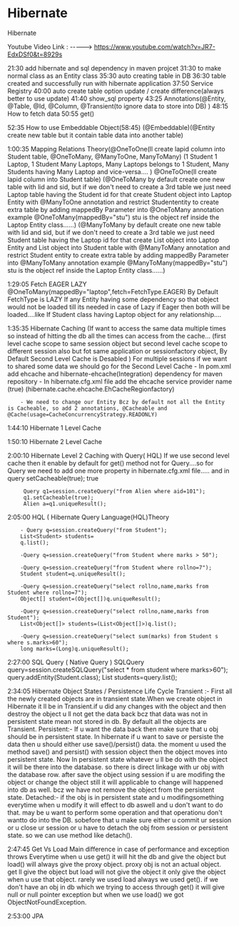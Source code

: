 # Hibernate

Hibernate

Youtube Video Link  :  ----->  https://www.youtube.com/watch?v=JR7-EdxDSf0&t=8929s


21:30   add hibernate and sql dependency in maven projcet
31:30   to make normal class as an Entity  class
35:30   auto creating table in DB
36:30   table created and successfully run with hibernate application
37:50   Service Registry
40:00   auto create table option update / create difference(always better to use update)
41:40   show_sql property
43:25   Annotations(@Entity, @Table, @Id, @Column, @Transient(to ignore data to store into DB) )
48:15   How to fetch data
50:55   get()

52:35   How to use Embeddable Object(58:45) (@Embeddable)(@Entity create new table but it contain table data into another table)

1:00:35  Mapping Relations Theory(@OneToOne(ll create lapid column into Student table, @OneToMany, @ManyToOne, ManyToMany)
		 (1 Student 1 Laptop, 1 Student Many Laptops, Many Laptops belongs to 1 Student, Many Students having Many Laptop and  vice-versa.... )
		@OneToOne(ll create lapid column into Student table)
		(@OneToMany by default create one new table with lid and sid, but if we don't need to create a 3rd table we just need Laptop table having the Student id for that create Student object into Laptop Entity with @ManyToOne annotation and restrict Studententity to create extra table by adding mappedBy Parameter into @OneToMany annotation example @OneToMany(mappedBy="stu") stu is the object ref inside the Laptop Entity class......)
		(@ManyToMany by default create one new table with lid and sid, but if we don't need to create a 3rd table we just need Student table having the Laptop id for that create List<Student> object into Laptop Entity and List<Laptop> object into Student table with @ManyToMany annotation and restrict Student entity to create extra table by adding mappedBy Parameter into @ManyToMany annotation example @ManyToMany(mappedBy="stu") stu is the object ref inside the Laptop Entity class......)
		
1:29:05 Fetch EAGER LAZY
		@OneToMany(mappedBy="laptop",fetch=FetchType.EAGER) By Default FetchType is LAZY
		If any Entity having some dependency so that object would not be loaded till its needed in case of Lazy if Eager then both will be loaded....like If Student class having Laptop object for any relationship....
		
1:35:35  Hibernate Caching (If want to access the same data multiple times so instead of hitting the db all the times can 		access from the cache...
		(first level cache scope to same session object but second level cache scope to different session also but fot same application or sessionfactory object, By Default Second Level Cache is Desabled )
		For multiple sessions if we want to shared some data we should go for the Second Level Cache
		- In pom.xml add ehcache and hibernate-ehcache(Integration) dependency for maven repository 
		- In hibernate.cfg.xml file add the ehcache service provider name
		(<property name="hibernate.cache.use_second_level_cache">true</property>)
		(<property name="hibernate.cache.region.factory_class">hibernate.cache.ehcache.EhCacheRegionfactory</property>)
		
		- We need to change our Entity Bcz by default not all the Entity is Cacheable, so add 2 annotations, @Cacheable and @Cache(usage=CacheConcurrencyStrategy.READONLY) 

1:44:10 Hibernate 1 Level Cache

1:50:10 Hibernate 2 Level Cache

2:00:10 Hibernate Level 2 Caching with Query( HQL)
         If we use second level cache then it enable by default for get() method not for Query....so for Query we need to add one more property in hibernate.cfg.xml file..... and in query setCacheable(true);
		 <property name="hibernate.cache.use_query_cache">true</property>
		 
         Query q1=session.createQuery("from Alien where aid=101");
		 q1.setCacheable(true);
		 Alien a=q1.uniqueResult();

2:05:00  HQL ( Hibernate Query Language(HQL)Theory

		- Query q=session.createQuery("from Student");
		List<Student> students=
		q.list();
		
		-Query q=session.createQuery("from Student where marks > 50");
		
		-Query q=session.createQuery("from Student where rollno=7");
		Student student=q.uniqueResult();
		
		-Query q=session.createQuery("select rollno,name,marks from Student where rollno=7");
		Object[] student=(Object[])q.uniqueResult();
		
		-Query q=session.createQuery("select rollno,name,marks from Student");
		List<Object[]> students=(List<Object[]>)q.list();

		-Query q=session.createQuery("select sum(marks) from Student s where s.marks>60");
		long marks=(Long)q.uniqueResult();

2:27:00 SQL Query ( Native Query )
        SQLQuery query=session.createSQLQuery("select * from student where marks>60");
		query.addEntity(Student.class);
		List<Student> students=query.list(); 

2:34:05  Hibernate Object States / Persistence Life Cycle
		Transient :- First all the newly created objects are in transient state.When we create object in Hibernate it ll be in Transient.if u did any changes with the object and then destroy the object u ll not get the  data back bcz that data was not in persistent state mean not stored in db. By default all the objects are Transient. 
		Persistent:- If u want the data  back then make sure that u obj should be in persistent state. In hibernate if u want to save or persiste the data then u should either use save()/persist() data. the moment u used the method save() and persist() with session object then the object moves into persistent state.
		     Now In persistent state whatever u ll be do with the object it will be there into the database. so there is direct linkage with ur obj with the database row. 
		     after save the object using session if u are modifing the object or change the object still it will applicable to change will happened into db as well. bcz we have not remove the object from the persistent state. 
		Detached:- if the obj is in persistent state and u modifingsomething everytime when u modify it will effect to db aswell and u don't want to do that. may be u want to perform some operation and that operationu don't wantto do into the DB. sobefore that u make sure either u commit ur session or u close ur session or u have to detach the obj from session or persistent state. 
		so we can use method like detach().
		
2:47:45  Get Vs Load
        Main difference in case of performance and exception throws
		Everytime when u use get() it will hit the db and give the object but load() will always give the proxy object. proxy obj is not an actual object. get ll give the object but load will not give the object it only give the object when u use that object. rarely we used load always we used get().
		      if we don't have an obj in db which we trying to access through get() it will give null or null pointer exception but when we use load() we got ObjectNotFoundException.

2:53:00   JPA
			  
		      
		     
		





